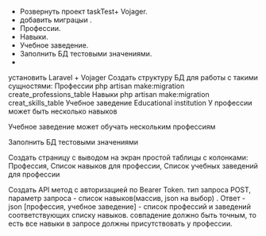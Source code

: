 
- Розвернуть проект taskTest+ Vojager.
- добавить миграцыи .
- Профессии.
- Навыки.
- Учебное заведение.
- Заполнить БД тестовыми значениями.
- 




установить Laravel + Vojager
Создать структуру БД для работы с такими сущностями:
Профессии
php artisan make:migration create_professions_table
Навыки
php artisan make:migration creat_skills_table
Учебное заведение
Educational institution
У профессии может быть несколько навыков

Учебное заведение может обучать нескольким профессиям

Заполнить БД тестовыми значениями

Создать страницу с выводом на экран простой таблицы с колонками:
Профессия, Список навыков для профессии, Список учебных заведений 
для профессии

Создать API метод с авторизацией по Bearer Token. 
тип запроса POST,
параметр запроса - список навыков(массив, json на выбор) .
Ответ - json [профессия, учебное заведение] - список профессий и 
заведений соответствующих списку навыков. совпадение должно быть точным,
то есть все навыки в запросе должны присутствовать у профессии.

